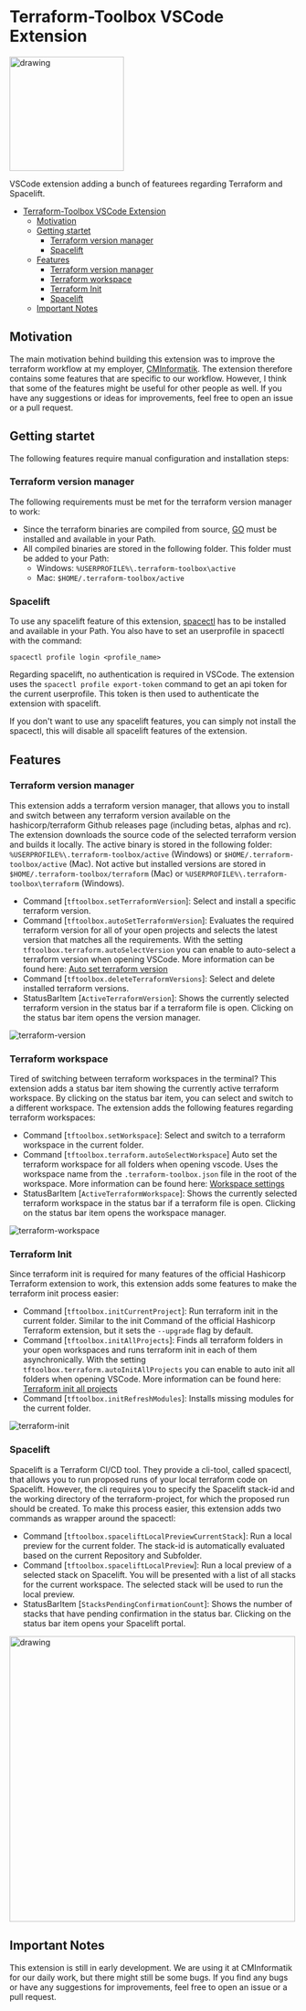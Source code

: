 # Terraform-Toolbox VSCode Extension

<img src="Images/terraform_toolbox_icon.png" alt="drawing" width="200" title="Spacelift Stacks Status Bar item"/>

VSCode extension adding a bunch of featurees regarding Terraform and Spacelift.

- [Terraform-Toolbox VSCode Extension](#terraform-toolbox-vscode-extension)
  - [Motivation](#motivation)
  - [Getting startet](#getting-startet)
    - [Terraform version manager](#terraform-version-manager)
    - [Spacelift](#spacelift)
  - [Features](#features)
    - [Terraform version manager](#terraform-version-manager-1)
    - [Terraform workspace](#terraform-workspace)
    - [Terraform Init](#terraform-init)
    - [Spacelift](#spacelift-1)
  - [Important Notes](#important-notes)

## Motivation

The main motivation behind building this extension was to improve the terraform workflow at my employer, [CMInformatik](https://www.cmiag.ch). The extension therefore contains some features that are specific to our workflow. However, I think that some of the features might be useful for other people as well. If you have any suggestions or ideas for improvements, feel free to open an issue or a pull request.

## Getting startet

The following features require manual configuration and installation steps:

### Terraform version manager

The following requirements must be met for the terraform version manager to work:

- Since the terraform binaries are compiled from source, [GO](https://go.dev/doc/install) must be installed and available in your Path.
- All compiled binaries are stored in the following folder. This folder must be added to your Path:
  - Windows: `%USERPROFILE%\.terraform-toolbox\active`
  - Mac: `$HOME/.terraform-toolbox/active`

### Spacelift

To use any spacelift feature of this extension, [spacectl](https://github.com/spacelift-io/spacectlhttps://github.com/spacect) has to be installed and available in your Path. You also have to set an userprofile in spacectl with the command:

```
spacectl profile login <profile_name>
```

Regarding spacelift, no authentication is required in VSCode. The extension uses the `spacectl profile export-token` command to get an api token for the current userprofile. This token is then used to authenticate the extension with spacelift.

If you don't want to use any spacelift features, you can simply not install the spacectl, this will disable all spacelift features of the extension.

## Features

### Terraform version manager

This extension adds a terraform version manager, that allows you to install and switch between any terraform version available on the hashicorp/terraform Github releases page (including betas, alphas and rc). The extension downloads the source code of the selected terraform version and builds it locally. The active binary is stored in the following folder: `%USERPROFILE%\.terraform-toolbox/active` (Windows) or `$HOME/.terraform-toolbox/active` (Mac). Not active but installed versions are stored in `$HOME/.terraform-toolbox/terraform` (Mac) or `%USERPROFILE%\.terraform-toolbox\terraform` (Windows).

- Command [`tftoolbox.setTerraformVersion`]: Select and install a specific terraform version.
- Command [`tftoolbox.autoSetTerraformVersion`]: Evaluates the required terraform version for all of your open projects and selects the latest version that matches all the requirements. With the setting `tftoolbox.terraform.autoSelectVersion` you can enable to auto-select a terraform version when opening VSCode. More information can be found here: [Auto set terraform version](docs/autoSetTerraformVersion.md)
- Command [`tftoolbox.deleteTerraformVersions`]: Select and delete installed terraform versions.
- StatusBarItem [`ActiveTerraformVersion`]: Shows the currently selected terraform version in the status bar if a terraform file is open. Clicking on the status bar item opens the version manager.

![terraform-version](Images/examples/terraform_version.gif)

### Terraform workspace

Tired of switching between terraform workspaces in the terminal? This extension adds a status bar item showing the currently active terraform workspace. By clicking on the status bar item, you can select and switch to a different workspace. The extension adds the following features regarding terraform workspaces:

- Command [`tftoolbox.setWorkspace`]: Select and switch to a terraform workspace in the current folder.
- Command [`tftoolbox.terraform.autoSelectWorkspace`] Auto set the terraform workspace for all folders when opening vscode. Uses the workspace name from the `.terraform-toolbox.json` file in the root of the workspace. More information can be found here: [Workspace settings](docs/workspaceSettings.md)
- StatusBarItem [`ActiveTerraformWorkspace`]: Shows the currently selected terraform workspace in the status bar if a terraform file is open. Clicking on the status bar item opens the workspace manager.

![terraform-workspace](Images/examples/terraform_workspace.gif)

### Terraform Init

Since terraform init is required for many features of the official Hashicorp Terraform extension to work, this extension adds some features to make the terraform init process easier:

- Command [`tftoolbox.initCurrentProject`]: Run terraform init in the current folder. Similar to the init Command of the official Hashicorp Terraform extension, but it sets the `--upgrade` flag by default.
- Command [`tftoolbox.initAllProjects`]: Finds all terraform folders in your open workspaces and runs terraform init in each of them asynchronically. With the setting `tftoolbox.terraform.autoInitAllProjects` you can enable to auto init all folders when opening VSCode. More information can be found here: [Terraform init all projects](docs/terraformInitAllProjects.md)
- Command [`tftoolbox.initRefreshModules`]: Installs missing modules for the current folder.

![terraform-init](Images/examples/terraform_init.gif)

### Spacelift

Spacelift is a Terraform CI/CD tool. They provide a cli-tool, called spacectl, that allows you to run proposed runs of your local terraform code on Spacelift. However, the cli requires you to specify the Spacelift stack-id and the working directory of the terraform-project, for which the proposed run should be created. To make this process easier, this extension adds two commands as wrapper around the spacectl:

- Command [`tftoolbox.spaceliftLocalPreviewCurrentStack`]: Run a local preview for the current folder. The stack-id is automatically evaluated based on the current Repository and Subfolder.
- Command [`tftoolbox.spaceliftLocalPreview`]: Run a local preview of a selected stack on Spacelift. You will be presented with a list of all stacks for the current workspace. The selected stack will be used to run the local preview.
- StatusBarItem [`StacksPendingConfirmationCount`]: Shows the number of stacks that have pending confirmation in the status bar. Clicking on the status bar item opens your Spacelift portal.

<img src="Images/examples/PendingStackStatusBar.png" alt="drawing" width="500" title="Spacelift Stacks Status Bar item"/>

## Important Notes

This extension is still in early development. We are using it at CMInformatik for our daily work, but there might still be some bugs. If you find any bugs or have any suggestions for improvements, feel free to open an issue or a pull request.
